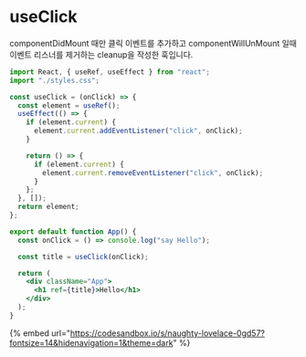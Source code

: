 # useClick

componentDidMount 때만 클릭 이벤트를 추가하고 componentWillUnMount 일때 이벤트 리스너를 제거하는 cleanup을 작성한 훅입니다.

```jsx
import React, { useRef, useEffect } from "react";
import "./styles.css";

const useClick = (onClick) => {
  const element = useRef();
  useEffect(() => {
    if (element.current) {
      element.current.addEventListener("click", onClick);
    }

    return () => {
      if (element.current) {
        element.current.removeEventListener("click", onClick);
      }
    };
  }, []);
  return element;
};

export default function App() {
  const onClick = () => console.log("say Hello");

  const title = useClick(onClick);

  return (
    <div className="App">
      <h1 ref={title}>Hello</h1>
    </div>
  );
}

```

{% embed url="https://codesandbox.io/s/naughty-lovelace-0gd57?fontsize=14&hidenavigation=1&theme=dark" %}

